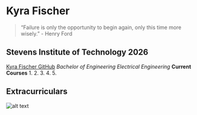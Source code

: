 # Kyra Fischer
> “Failure is only the opportunity to begin again, only this time more wisely.” - Henry Ford
## Stevens Institute of Technology 2026
[Kyra Fischer GitHub](https://github.com/kyrafish7/EE322)
*Bachelor of Engineering Electrical Engineering*
**Current Courses**
1. 
2. 
3. 
4. 
5.

**Extracurriculars** 
- 

![alt text](image.jpg)


